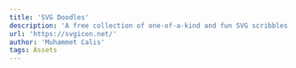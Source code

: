 ```yaml
---
title: 'SVG Doodles'
description: 'A free collection of one-of-a-kind and fun SVG scribbles.'
url: 'https://svgicon.net/'
author: 'Muhammet Calis'
tags: Assets
---
```

